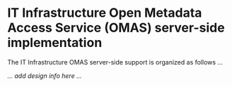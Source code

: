 <!-- SPDX-License-Identifier: CC-BY-4.0 -->
<!-- Copyright Contributors to the ODPi Egeria project. -->

# IT Infrastructure Open Metadata Access Service (OMAS) server-side implementation

The IT Infrastructure OMAS server-side support is organized as follows ...

_... add design info here ..._